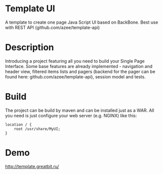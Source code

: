 Template UI
===========

A template to create one page Java Script UI based on BackBone.
Best use with REST API (github.com/azee/template-api)


Description
=================

Introducing a project featuring all you need to build your Single Page Interface.
Some base features are already implemented - navigation and header view, filtered items lists and pagers (backend for the pager can be found here: github.com/azee/template-api), session model and tests.

Build
=================

The project can be build by maven and can be installed just as a WAR.
All you need is just configure your web server (e.g. NGINX) like this:

```
location / {
    root /usr/share/MyUI;
}
```

Demo
=================

http://template.greatbit.ru/
